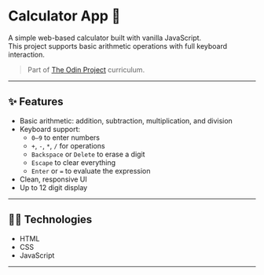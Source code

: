 # Calculator App 🧮

A simple web-based calculator built with vanilla JavaScript.  
This project supports basic arithmetic operations with full keyboard interaction.

> Part of [The Odin Project](https://www.theodinproject.com/) curriculum.

---

## ✨ Features

- Basic arithmetic: addition, subtraction, multiplication, and division
- Keyboard support:
  - `0–9` to enter numbers
  - `+`, `-`, `*`, `/` for operations
  - `Backspace` or `Delete` to erase a digit
  - `Escape` to clear everything
  - `Enter` or `=` to evaluate the expression
- Clean, responsive UI
- Up to 12 digit display

---

## 🧑‍💻 Technologies

- HTML
- CSS
- JavaScript

---
